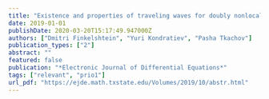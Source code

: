 ```yaml
---
title: "Existence and properties of traveling waves for doubly nonlocal Fisher--KPP equations"
date: 2019-01-01
publishDate: 2020-03-20T15:17:49.947000Z
authors: ["Dmitri Finkelshtein", "Yuri Kondratiev", "Pasha Tkachov"]
publication_types: ["2"]
abstract: ""
featured: false
publication: "*Electronic Journal of Differential Equations*"
tags: ["relevant", "prio1"]
url_pdf: "https://ejde.math.txstate.edu/Volumes/2019/10/abstr.html"
---
```


